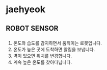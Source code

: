 # jaehyeok

## ROBOT SENSOR

### 
1. 온도와 습도를 감지하면서 움직이는 로봇입니다.
2. 온도가 높은 곳에 도착하면 알림을 보냅니다.
3. 벽이 있으면 위치를 변경합니다.
4. 계속 높은 온도를 찾아다닙니다.
